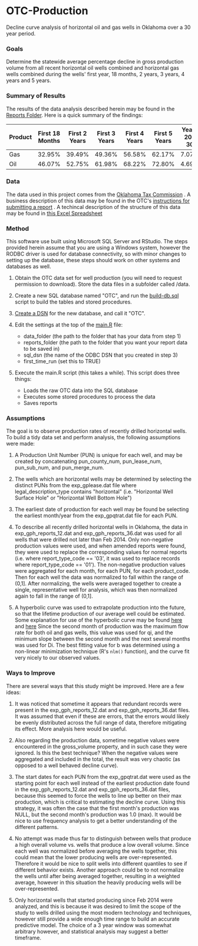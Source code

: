 # OTC-Production
Decline curve analysis of horizontal oil and gas wells in Oklahoma over a 30 year period.

### Goals

Determine the statewide average percentage decline in gross production volume from all recent horizontal oil wells combined and horizontal gas wells combined during the wells' first year, 18 months, 2 years, 3 years, 4 years and 5 years.

### Summary of Results

The results of the data analysis described herein may be found in the [Reports Folder](/reports).  Here is a quick summary of the findings:

| Product | First 18 Months | First 2 Years | First 3 Years | First 4 Years | First 5 Years | Years 20-30 |
|---------|-------------|-------------|-------------|-------------|-------------|-------------|
| Gas     | 32.95%      | 39.49%      | 49.36%      | 56.58%      | 62.17%      | 7.07%       |
| Oil     | 46.07%      | 52.75%      | 61.98%      | 68.22%      | 72.80%      | 4.69%       |


### Data

The data used in this project comes from the [Oklahoma Tax Commission](https://www.ok.gov/tax/) .  A business description of this data may be found in the OTC's [instructions for submitting a report](docs/OTC-Instructions-For-Filing-Production-Report.pdf) .  A techincal description of the structure of this data may be found in [this Excel Spreadsheet](docs/Layout%20for%20Outside%20Entities.xlsx)

### Method

This software use built using Microsoft SQL Server and RStudio.  The steps provided herein assume that you are using a Windows system, however the RODBC driver is used for database connectivity, so with minor changes to setting up the database, these steps should work on other systems and databases as well.

1.  Obtain the OTC data set for well production (you will need to request permission to download).  Store the data files in a subfolder called /data.

2.  Create a new SQL database named "OTC", and run the [build-db.sql](build-db.sql) script to build the tables and stored procedures.

3.  [Create a DSN](https://support.microsoft.com/en-us/help/965049/how-to-set-up-a-microsoft-sql-server-odbc-data-source) for the new database, and call it "OTC".

4.  Edit the settings at the top of the [main.R](main.R) file:
    - data_folder (the path to the folder that has your data from step 1)
    - reports_folder (the path to the folder that you want your report data to be saved in)
    - sql_dsn (the name of the ODBC DSN that you created in step 3)
    - first_time_run (set this to TRUE)

5.  Execute the main.R script (this takes a while).  This script does three things:
    - Loads the raw OTC data into the SQL database
    - Executes some stored procedures to process the data
    - Saves reports
    
### Assumptions

The goal is to observe production rates of recently drilled horizontal wells.  To build a tidy data set and perform analysis, the following assumptions were made:

1. A Production Unit Number (PUN) is unique for each well, and may be created by concatenating pun_county_num, pun_lease_num, pun_sub_num, and pun_merge_num.

2. The wells which are horizontal wells may be determined by selecting the distinct PUNs from the exp_gplease.dat file where legal_description_type contains "horizontal" (i.e. "Horizontal Well Surface Hole" or "Horizontal Well Bottom Hole")

3. The earliest date of production for each well may be found be selecting the earliest month/year from the exp_gpqtrat.dat file for each PUN.

4. To describe all recently drilled horizontal wells in Oklahoma, the data in exp_gph_reports_12.dat and exp_gph_reports_36.dat was used for all wells that were drilled not later than Feb 2014.  Only non-negative production values were used, and when amended reports were found, they were used to replace the corresponding values for normal reports (i.e. where report_type_code == '03', it was used to replace records where report_type_code == '01').  The non-negative production values were aggregated for each month, for each PUN, for each product_code.  Then for each well the data was normalized to fall within the range of (0,1].  After normalizing, the wells were averaged together to create a single, representative well for analysis, which was then normalized again to fall in the range of (0,1].

5.  A hyperbolic curve was used to extrapolate production into the future, so that the lifetime production of our average well could be estimated.  Some explanation for use of the hyperbolic curve may be found [here](http://www.petrocenter.com/reservoir/DCA_theory.htm) and [here](http://fekete.com/SAN/WebHelp/FeketeHarmony/Harmony_WebHelp/Content/HTML_Files/Reference_Material/Analysis_Method_Theory/Traditional_Decline_Theory.htm) Since the second month of production was the maximum flow rate for both oil and gas wells, this value was used for qi, and the minimum slope between the second month and the next several months was used for Di.  The best fitting value for b was determined using a non-linear minimization technique (R's `nlm()` function), and the curve fit very nicely to our observed values.

### Ways to Improve

There are several ways that this study might be improved.  Here are a few ideas:

1.  It was noticed that sometime it appears that redundant records were present in the exp_gph_reports_12.dat and exp_gph_reports_36.dat files.  It was assumed that even if these are errors, that the errors would likely be evenly distributed across the full range of data, therefore mitigating its effect.  More analysis here would be useful.  

2.  Also regarding the production data, sometime negative values were encountered in the gross_volume property, and in such case they were ignored.  Is this the best technique?  When the negative values were aggregated and included in the total, the result was very chaotic (as opposed to a well behaved decline curve).

3.  The start dates for each PUN from the exp_gpqtrat.dat were used as the starting point for each well instead of the earliest production date found in the exp_gph_reports_12.dat and exp_gph_reports_36.dat files, because this seemed to force the wells to line up better on their max production, which is critical to estimating the decline curve.  Using this strategy, it was often the case that the first month's production was NULL, but the second month's production was 1.0 (max).  It would be nice to use frequency analysis to get a better understanding of the different patterns.

4.  No attempt was made thus far to distinguish between wells that produce a high overall volume vs. wells that produce a low overall volume.  Since each well was normalized before averaging the wells together, this could mean that the lower producing wells are over-represented.  Therefore it would be nice to split wells into different quantiles to see if different behavior exists.  Another approach could be to not normalize the wells until after being averaged together, resulting in a weighted average, however in this situation the heavily producing wells will be over-represented.

5.  Only horizontal wells that started producing since Feb 2014 were analyzed, and this is because it was desired to limit the scope of the study to wells drilled using the most modern technology and techniques, however still provide a wide enough time range to build an accurate predictive model.  The choice of a 3 year window was somewhat arbitrary however, and statistical analysis may suggest a better timeframe.
